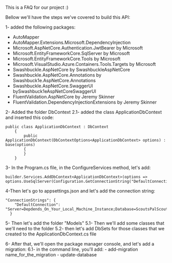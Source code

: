 This is a FAQ for our project :)

Bellow we'll have the steps we've covered to build this API:

1- added the following packages:
- AutoMapper 
- AutoMapper.Extensions.Microsoft.Dependencylnjection 
- Microsoft.AspNetCore.Authentication.JwtBearer by Microsoft
- Microsoft.EntityFrameworkCore.SqlServer by Microsoft
- Microsoft.EntityFrameworkCore.TooIs by Microsoft
- Microsoft.VisuaIStudio.Azure.Containers.TooIs.Targets by Microsoft
- SwashbuckIe.AspNetCore by SwashbuckleAspNetCore
- Swashbuckle.AspNetCore.Annotations by Swashbuck1e.AspNetCore.Annotations
- Swashbuckle.AspNetCore.SwaggerUl bySwashbuck1eAspNetCoreSwaggerUl
- FluentValidation.AspNetCore by Jeremy Skinner
- FluentValidation.DependencyInjectionExtensions by Jeremy Skinner

2- Added the folder DbContext
2.1- added the class ApplicationDbContext and inserted this code:
```
public class ApplicationDbContext : DbContext
    {
        public ApplicationDbContext(DbContextOptions<ApplicationDbContext> options) : base(options)
        {
        }
    }
```

3- In the Program.cs file, in the ConfigureServices method, let's add:
```
builder.Services.AddDbContext<ApplicationDbContext>(options => options.UseSqlServer(Configuration.GetConnectionString("DefaultConnection")));
```

4-Then let's go to appsettings.json and let's add the connection string:
```
"ConnectionStrings": {
    "DefaultConnection": "Server=Depdends_On_Your_Local_Machine_Instance;Database=ScoutsPalScoutsManagerAPI;Trusted_Connection=True;MultipleActiveResultSets=true"
  }
```

5- Then let's add the folder "Models"
5.1- Then we'll add some classes that we'll need to the folder
5.2- then let's add DbSets for those classes that we created to the ApplicationDbContext.cs file

6- After that, we'll open the package manager console, and let's add a migration:
6.1- in the command line, you'll add:
    - add-migration name_for_the_migration
    - update-database